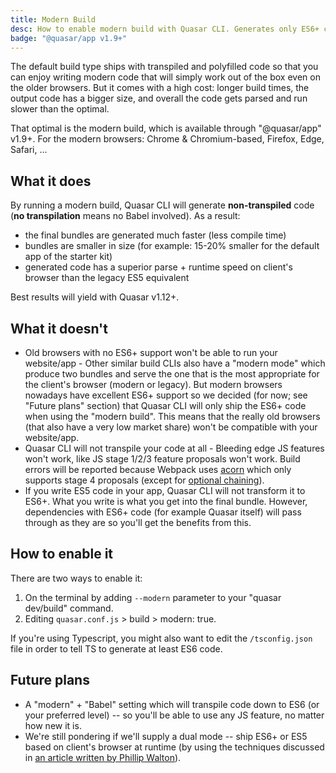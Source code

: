 ```yaml
---
title: Modern Build
desc: How to enable modern build with Quasar CLI. Generates only ES6+ code.
badge: "@quasar/app v1.9+"
---
```


The default build type ships with transpiled and polyfilled code so that you can enjoy writing modern code that will simply work out of the box even on the older browsers. But it comes with a high cost: longer build times, the output code has a bigger size, and overall the code gets parsed and run slower than the optimal.

That optimal is the modern build, which is available through "@quasar/app" v1.9+. For the modern browsers: Chrome & Chromium-based, Firefox, Edge, Safari, ...

## What it does
By running a modern build, Quasar CLI will generate **non-transpiled** code (**no transpilation** means no Babel involved). As a result:
* the final bundles are generated much faster (less compile time)
* bundles are smaller in size (for example: 15-20% smaller for the default app of the starter kit)
* generated code has a superior parse + runtime speed on client's browser than the legacy ES5 equivalent

Best results will yield with Quasar v1.12+.

## What it doesn't
* Old browsers with no ES6+ support won't be able to run your website/app - Other similar build CLIs also have a "modern mode" which produce two bundles and serve the one that is the most appropriate for the client's browser (modern or legacy). But modern browsers nowadays have excellent ES6+ support so we decided (for now; see "Future plans" section) that Quasar CLI will only ship the ES6+ code when using the "modern build". This means that the really old browsers (that also have a very low market share) won't be compatible with your website/app.
* Quasar CLI will not transpile your code at all - Bleeding edge JS features won't work, like JS stage 1/2/3 feature proposals won't work. Build errors will be reported because Webpack uses [acorn](https://github.com/acornjs/acorn) which only supports stage 4 proposals (except for [optional chaining](https://github.com/tc39/proposal-optional-chaining)).
* If you write ES5 code in your app, Quasar CLI will not transform it to ES6+. What you write is what you get into the final bundle. However, dependencies with ES6+ code (for example Quasar itself) will pass through as they are so you'll get the benefits from this.

## How to enable it
There are two ways to enable it:

1. On the terminal by adding `--modern` parameter to your "quasar dev/build" command.
2. Editing `quasar.conf.js` > build > modern: true.

If you're using Typescript, you might also want to edit the `/tsconfig.json` file in order to tell TS to generate at least ES6 code.

## Future plans
* A "modern" + "Babel" setting which will transpile code down to ES6 (or your preferred level) -- so you'll be able to use any JS feature, no matter how new it is.
* We're still pondering if we'll supply a dual mode -- ship ES6+ or ES5 based on client's browser at runtime (by using the techniques discussed in [an article written by Phillip Walton](https://philipwalton.com/articles/deploying-es2015-code-in-production-today/)).
